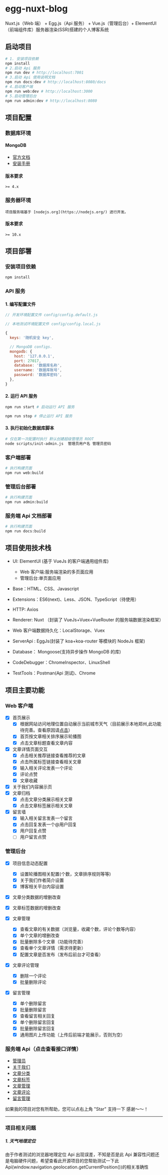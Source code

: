 # egg-nuxt-blog

Nuxt.js（Web 端） + Egg.js（Api 服务） + Vue.js（管理后台）+ ElementUI（前端组件库）服务器渲染(SSR)搭建的个人博客系统

## 启动项目

```bash
# 1. 安装项目依赖
npm install
# 2.启动 Api 服务
npm run dev # http://localhost:7001
# 3.启动 Api 使用说明文档
npm run docs:dev # http://localhost:8080/docs
# 4.启动客户端
npm run web:dev # http://localhost:3000
# 5.启动管理后台
npm run admin:dev # http://localhost:8080
```

## 项目配置

### 数据库环境

#### MongoDB

- [官方文档](https://docs.mongodb.com/manual/introduction/)
- [安装手册](https://docs.mongodb.com/manual/administration/install-on-linux/)

#### 版本要求

    >= 4.x

### 服务器环境

    项目服务端基于 [nodejs.org](https://nodejs.org/) 进行开发。

#### 版本要求

    >= 10.x

## 项目部署

### 安装项目依赖

```bash
npm install
```

### API 服务

#### 1. 编写配置文件

```js
// 开发环境配置文件 config/config.default.js

// 本地测试环境配置文件 config/config.local.js

{
  keys: '随机安全 key',

  // MongoDB configs.
  mongodb: {
    host: '127.0.0.1',
    port: 27017,
    database: '数据库名称',
    username: '数据库账号',
    password: '数据库密码',
  },
}
```

#### 2. 运行 API 服务

```bash
npm run start # 启动运行 API 服务

npm run stop # 停止运行 API 服务
```

#### 3. 执行初始化数据库脚本

```bash
# 仅在第一次配置时执行 默认创建超级管理员 ROOT
node scripts/init-admin.js  管理员用户名 管理员密码
```

### 客户端部署

```bash
# 执行构建页面
npm run web:build
```

### 管理后台部署

```bash
# 执行构建页面
npm run admin:build
```

### 服务端 Api 文档部署

```bash
# 执行构建页面
npm run docs:build
```

## 项目使用技术栈

- UI: ElementUI (基于 VueJs 的客户端通用组件库)

  - Web 客户端:服务端渲染的多页面应用
  - 管理后台:单页面应用

- Base：HTML、CSS、Javascript
- Extensions：ES6(next)、Less、JSON、TypeScript（待使用）
- HTTP: Axios
- Renderer: Nuxt （封装了 VueJs+Vuex+VueRouter 的服务端数据渲染框架）
- Web 客户端数据持久化：LocalStorage、Vuex
- ServerApi : EggJs(封装了 koa+koa-router 等模块的 NodeJs 框架)
- Database： Mongoose(支持异步操作 MongoDB 的库)

- CodeDebugger：ChromeInspector、LinuxShell

- TestTools：Postman(Api 测试)、Chrome

## 项目主要功能

### Web 客户端

- [x] 首页展示
  - [x] 根据网站访问地理位置自动展示当前城市天气（目前展示本地郑州,此功能待完善。查看原因请[点击](#1-天气地理定位)）
  - [x] 首页按文章相关排序展示轮播图
  - [x] 点击文章标题查看文章内容
- [x] 文章详情页面交互
  - [x] 点击相关推荐链接查看推荐的文章
  - [x] 点击所属标签链接查看相关文章
  - [x] 输入相关评论发表一个评论
  - [x] 评论点赞
  - [x] 文章收藏
- [x] 关于我们内容展示页
- [x] 文章归档
  - [x] 点击文章分类展示相关文章
  - [x] 点击文章标签展示相关文章
- [x] 留言墙
  - [x] 输入相关留言发表一个留言
  - [x] 点击回复发表一个@用户回复
  - [x] 用户回复点赞
  - [ ] 用户留言点赞

### 管理后台

- [x] 项目信息动态配置
  - [x] 设置轮播图相关配置(个数，文章排序规则等等)
  - [x] 关于我们作者简介设置
  - [x] 博客相关平台内容设置
- [x] 文章分类数据的增删改查
- [x] 文章标签数据的增删改查
- [x] 文章管理

  - [x] 查看文章的有关数据（浏览量，收藏个数，评论个数等内容）
  - [x] 单个文章的增删改查
  - [x] 批量删除多个文章（功能待完善）
  - [x] 查看单个文章详情（需求待更新）
  - [x] 配置文章是否发布（发布后前台才可查看）

- [x] 文章评论管理
  - [x] 删除一个评论
  - [x] 批量删除评论
- [x] 留言管理

  - [x] 单个删除留言
  - [x] 批量删除留言
  - [x] 查看留言相关回复
  - [x] 单个删除留言回复
  - [x] 批量删除留言回复
  - [x] 通用图片上传功能（上传后前端才能展示，否则为空）

### 服务端 Api（点击查看接口详情）

- [管理员](/docs/api/admin.md)
- [关于我们](/docs/api/aboutus.md)
- [文章分类](/docs/api/category.md)
- [文章标签](/docs/api/tag.md)
- [文章管理](/docs/api/article.md)
- [文章评论](/docs/api/comment.md)
- [留言管理](/docs/api/guestbook.md)

如果我的项目对您有所帮助，您可以点右上角 "Star" 支持一下 感谢～～！

---

### 项目相关问题

##### 1. 天气地理定位

由于作者测试的浏览器地理定位 Api 出现误差，不知是否是此 Api 兼容性问题还是电脑硬件问题，希望查看此开源项目的您帮助测试一下此 Api(window.navigation.geolocation.getCurrentPosition())的相关准确性

<!-- [issur1](/docs/README.md) -->
